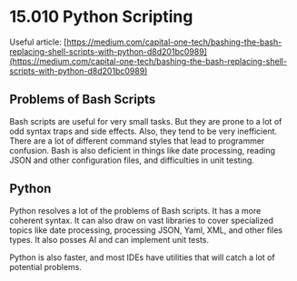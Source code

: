 # 15.010 Python Scripting

Useful article: [https://medium.com/capital-one-tech/bashing-the-bash-replacing-shell-scripts-with-python-d8d201bc0989](https://medium.com/capital-one-tech/bashing-the-bash-replacing-shell-scripts-with-python-d8d201bc0989)

## Problems of Bash Scripts

Bash scripts are useful for very small tasks.  But they are prone to a lot of odd syntax traps and side effects.  Also, they tend to be very inefficient.  There are a lot of different command styles that lead to programmer confusion. Bash is also deficient in things like date processing, reading JSON and other configuration files, and difficulties in unit testing.

## Python

Python resolves a lot of the problems of Bash scripts.  It has a more coherent syntax.  It can also draw on vast libraries to cover specialized topics like date processing, processing JSON, Yaml, XML, and other files types.  It also posses AI and can implement unit tests.

Python is also faster, and most IDEs have utilities that will catch a lot of potential problems.